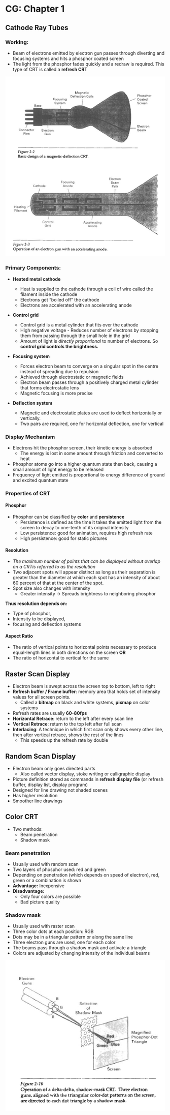 # CG: Chapter 1

## Cathode Ray Tubes
### Working:
- Beam of electrons emitted by electron gun passes through diverting and focusing systems and hits a phosphor coated screen
- The light from the phosphor fades quickly and a redraw is required. This type of CRT is called a  **refresh CRT**

![Cathode Ray](/CG/images/Cathode_ray.png)


### Primary Components:
- 	**Heated metal cathode**
	- Heat is supplied to the cathode through a coil of wire called the filament inside the cathode 
	- Electrons get “boiled off” the cathode
	- Electrons are accelerated with an accelerating anode
		
- **Control grid**
	- Control grid is a metal cylinder  that fits over the cathode
	- High negative voltage - Reduces number of electrons by stopping them from passing through the small hole in the grid
	- Amount of light is _directly proportional_ to number of electrons. So **control grid controls the brightness.**
		
- **Focusing system** 		
	- Forces electron beam to converge on a singular spot in the centre instead of spreading due to repulsion
	- Achieved through electrostatic or magnetic fields
	- Electron beam passes through a positively charged metal cylinder that forms electrostatic lens
	- Magnetic focusing is more precise

- **Deflection system**
	- Magnetic and electrostatic plates are used to deflect horizontally or vertically. 
	- Two pairs are required, one for horizontal deflection, one for vertical

### Display Mechanism

- Electrons hit the phosphor screen, their kinetic energy is absorbed
	- The energy is lost in some amount through friction and converted to heat
- Phosphor atoms go into a higher quantum state then back, causing a small amount of light energy to be released
- Frequency of light emitted is proportional to energy difference of ground and excited quantum state

### Properties of CRT

#### Phosphor 
- Phosphor can be classified by **color** and **persistence**
	- Persistence is defined as the time it takes the emitted light from the screen to decay to one-tenth of its original intensity
	- Low persistence: good for animation, requires high refresh rate
	- High persistence: good for static pictures

#### Resolution
- _The maximum number of points that can be displayed without overlap on a CRTis referred to as the resolution_
- Two adjacent spots will appear distinct as long as their separation is greater than the diameter at which each spot has an intensity of about 60 percent of that at the center of the spot.
- Spot size also changes with intensity
	- Greater intensity -> Spreads brightness to neighboring phosphor

**Thus resolution depends on:**
- Type of phosphor, 
- Intensity to be displayed,
- focusing and deflection systems	

#### Aspect Ratio
- The ratio of vertical points to horizontal points necessary to produce equal-length lines in both directions on the screen **OR**
- The ratio of horizontal to vertical for the same

## Raster Scan Display
- Electron beam is swept across the screen top to bottom, left to right
- **Refresh buffer / Frame buffer**: memory area that holds set of intensity values for all screen points.
	- Called a **bitmap** on black and white systems, **pixmap** on color systems 
- Refresh rates are usually **60-80fps**
- **Horizontal Retrace**: return to the left after every scan line
- **Vertical Retrace**: return to the top left after full scan
- **Interlacing**: A technique in which first scan only shows every other line, then after vertical retrace, shows the rest of the lines
	- This speeds up the refresh rate by double

## Random Scan Display
- Electron beam only goes directed parts
	- Also called vector display, stoke writing or calligraphic display
- Picture definition stored as commands in **refresh display file** (or refresh buffer, display list, display program)
- Designed for line drawing not shaded scenes
- Has higher resolution
- Smoother line drawings

## Color CRT
- Two methods:
	- Beam penetration
	- Shadow mask

### Beam penetration 
- Usually used with random scan 
- Two layers of phosphor used: red and green
- Depending on penetration (which depends on speed of electron), red, green or a combination is shown
- **Advantage:** Inexpensive
- **Disadvantage:**
	- Only four colors are possible
	- Bad picture quality 

### Shadow mask 
- 	Usually used with raster scan
- Three color dots at each position: RGB
- Dots may be in a triangular pattern or along the same line
- Three electron guns are used, one for each color
- The beams pass through a shadow mask and activate a triangle
- Colors are adjusted by changing intensity of the individual beams
 	
 ![Shadow mask technique](/CG/images/Shadow_mask.png)
